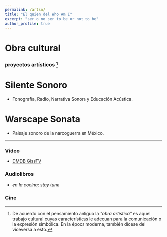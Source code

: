 ```yaml
---
permalink: /artsn/
title: "El quien del Who Am I"
excerpt: "ser o no ser to be or not to be"
author_profile: true
---
```


# Obra cultural
### proyectos artísticos [^1]

<h1 class=".btn"> Silente Sonoro </h1>

 - Fonografía, Radio, Narrativa Sonora y Educación Acústica.

<h1 class=".btn"> Warscape Sonata </h1>

 - Paisaje sonoro de la narcoguerra en México.

---

### Video
 - [DMDB GissTV](http://giss.tv/dmmdb/index.php?channel=vlax "Kill TV! LOL")
 
### Audiolibros
 - _en la cocina; stay tune_

### Cine



[^1]: De acuerdo con el pensamiento antiguo la _"obra artística"_ es aquel trabajo cultural cuyas características le adecuan para la comunicación o la expresión simbólica. En la época moderna, también dícese del viceversa a esto.

